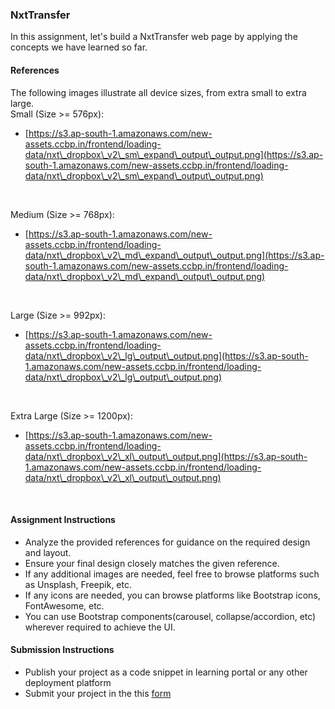 ### NxtTransfer

In this assignment, let's build a NxtTransfer web page by applying the concepts we have learned so far.

#### References

The following images illustrate all device sizes, from extra small to extra large.
<br/>
Small (Size >= 576px):

- [https://s3.ap-south-1.amazonaws.com/new-assets.ccbp.in/frontend/loading-data/nxt\_dropbox\_v2\_sm\_expand\_output\_output.png](https://s3.ap-south-1.amazonaws.com/new-assets.ccbp.in/frontend/loading-data/nxt\_dropbox\_v2\_sm\_expand\_output\_output.png)

<br/>

Medium (Size >= 768px):

- [https://s3.ap-south-1.amazonaws.com/new-assets.ccbp.in/frontend/loading-data/nxt\_dropbox\_v2\_md\_expand\_output\_output.png](https://s3.ap-south-1.amazonaws.com/new-assets.ccbp.in/frontend/loading-data/nxt\_dropbox\_v2\_md\_expand\_output\_output.png)

<br/>

Large (Size >= 992px):

- [https://s3.ap-south-1.amazonaws.com/new-assets.ccbp.in/frontend/loading-data/nxt\_dropbox\_v2\_lg\_output\_output.png](https://s3.ap-south-1.amazonaws.com/new-assets.ccbp.in/frontend/loading-data/nxt\_dropbox\_v2\_lg\_output\_output.png)

<br/>

Extra Large (Size >= 1200px):

- [https://s3.ap-south-1.amazonaws.com/new-assets.ccbp.in/frontend/loading-data/nxt\_dropbox\_v2\_xl\_output\_output.png](https://s3.ap-south-1.amazonaws.com/new-assets.ccbp.in/frontend/loading-data/nxt\_dropbox\_v2\_xl\_output\_output.png)

<br/>

#### Assignment Instructions

- Analyze the provided references for guidance on the required design and layout.
- Ensure your final design closely matches the given reference.
- If any additional images are needed, feel free to browse platforms such as Unsplash, Freepik, etc.
- If any icons are needed, you can browse platforms like Bootstrap icons, FontAwesome, etc.
- You can use Bootstrap components(carousel, collapse/accordion, etc) wherever required to achieve the UI.

#### Submission Instructions

- Publish your project as a code snippet in learning portal or any other deployment platform
- Submit your project in the this [form]()